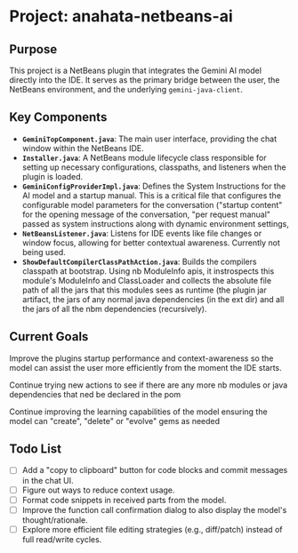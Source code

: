 # Project: anahata-netbeans-ai

## Purpose
This project is a NetBeans plugin that integrates the Gemini AI model directly into the IDE. It serves as the primary bridge between the user, the NetBeans environment, and the underlying `gemini-java-client`.

## Key Components
- **`GeminiTopComponent.java`**: The main user interface, providing the chat window within the NetBeans IDE.
- **`Installer.java`**: A NetBeans module lifecycle class responsible for setting up necessary configurations, classpaths, and listeners when the plugin is loaded.
- **`GeminiConfigProviderImpl.java`**: Defines the System Instructions for the AI model and a startup manual. 
This is a critical file that configures the configurable model parameters for the conversation ("startup content" for the opening message
of the conversation, "per request manual" passed as system instructions along with dynamic environment settings, 
- **`NetBeansListener.java`**: Listens for IDE events like file changes or window focus, allowing for better contextual awareness. Currently not being used.
- **`ShowDefaultCompilerClassPathAction.java`**: Builds the compilers classpath at bootstrap. Using nb ModuleInfo apis, 
it instrospects this module's ModuleInfo and ClassLoader and collects the absolute file path of all the jars that 
this modules sees as runtime (the plugin jar artifact, the jars of any normal java dependencies (in the ext dir) 
and all the jars of all the nbm dependencies (recursively). 

## Current Goals
Improve the plugins startup performance and context-awareness so the model can assist the user more efficiently 
from the moment the IDE starts.

Continue trying new actions to see if there are any more nb modules or java dependencies that ned be declared in the pom 

Continue improving the learning capabilities of the model ensuring the model can "create", "delete" or "evolve" gems 
as needed

## Todo List
- [ ] Add a "copy to clipboard" button for code blocks and commit messages in the chat UI.
- [ ] Figure out ways to reduce context usage.
- [ ] Format code snippets in received parts from the model.
- [ ] Improve the function call confirmation dialog to also display the model's thought/rationale.
- [ ] Explore more efficient file editing strategies (e.g., diff/patch) instead of full read/write cycles.
